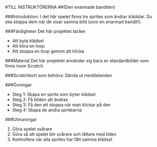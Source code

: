 #TILL INSTRUKTÖRERNA
##(Den enarmade banditen)

###Introduktion:
I det här spelet finns tre sprites som ändrar klädslar. Du ska stoppa dem när de visar samma bild (som en enarmad bandit!).

###Färdigheter
Det här projektet täcker

- Att byta klädsel
- Att köra en loop
- Att stoppa en loop genom att klicka

###Material
Det här projektet använder sig bara av standardbilder som finns inom Scratch.

###Scratchkort som behövs:
Sända ut meddelanden

###Övningar
* Steg 1: Skapa en sprite som byter klädsel
* Steg 2: Få bilden att ändras
* Steg 3: Få den att stoppa när man klickar på den
* Steg 4: Skapa de andra spritearna

###Utmaningar
1. Göra spelet svårare
2. Göra så att spelet blir svårare och lättare med tiden
3. Kontrollera när alla sprites har fått samma klädsel
